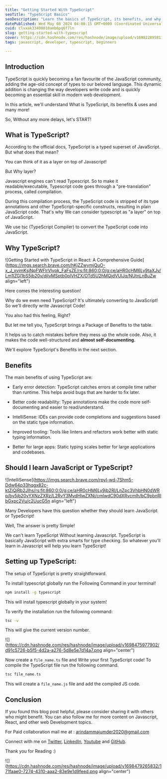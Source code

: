 ```yaml
---
title: "Getting Started With TypeScript"
seoTitle: "TypeScript Basics"
seoDescription: "Learn the basics of TypeScript, its benefits, and why it's essential for modern web development. Start your journey today!"
datePublished: Wed May 08 2024 04:00:15 GMT+0000 (Coordinated Universal Time)
cuid: clvxak33400010amb6pq6f7ln
slug: getting-started-with-typescript
cover: https://cdn.hashnode.com/res/hashnode/image/upload/v1698228958117/afcf312b-2e2e-4e52-bd25-cbd79d85a832.png
tags: javascript, developer, typescript, beginners

---
```


## Introduction

TypeScript is quickly becoming a fan favourite of the JavaScript community, adding the age-old concept of types to our beloved language. This dynamic addition is changing the way developers write code and is quickly becoming an essential skill in modern web development.

In this article, we'll understand What is TypeScript, its benefits & uses and many more!

So, Without any more delays, let's START!

## What is TypeScript?

According to the official docs, TypeScript is a typed superset of JavaScript. But what does that mean?

You can think of it as a layer on top of Javascript!

But Why layer?

Javascript engines can't read Typescript. So to make it readable/executable, Typescript code goes through a "pre-translation" process, called compilation.

During this compilation process, the TypeScript code is stripped of its type annotations and other TypeScript-specific constructs, resulting in plain JavaScript code. That's why We can consider typescript as "a layer" on top of JavaScript.

We use tsc (TypeScript Compiler) to convert the TypeScript code into JavaScript.

## Why TypeScript?

![Getting Started with TypeScript in React: A Comprehensive Guide](https://imgs.search.brave.com/hKjZZwymjQuO-x_J_xvjmKsjNpFWFlrVlypk_FaFsZE/rs:fit:860:0:0/g:ce/aHR0cHM6Ly9taXJv/Lm1lZGl1bS5jb20v/djIvMSptb0plVHZX/OTd5U2hMQjdVUlJq/NUtnLnBuZw align="left")

Here comes the interesting question!

Why do we even need TypeScript? It's ultimately converting to JavaScript! So we'll directly write Javascript Code!

You also had this feeling, Right?

But let me tell you, TypeScript brings a Package of Benefits to the table.

It helps us to catch mistakes before they mess up the whole code. Also, it makes the code well-structured and **almost self-documenting.**

We'll explore TypeScript's Benefits in the next section.

## Benefits

The main benefits of using TypeScript are:

* Early error detection: TypeScript catches errors at compile time rather than runtime. This helps avoid bugs that are harder to fix later.
    
* Better code readability: Type annotations make the code more self-documenting and easier to read/understand.
    
* IntelliSense: IDEs can provide code completions and suggestions based on the static type information.
    
* Improved tooling: Tools like linters and refactors work better with static typing information.
    
* Better for large apps: Static typing scales better for large applications and codebases.
    

## Should I learn JavaScript or TypeScript?

![IntelliSense](https://imgs.search.brave.com/rpyI-wd-7Shm5-Ddw64p33hqgx82c-ktZiQjRb2JIhs/rs:fit:860:0:0/g:ce/aHR0cHM6Ly9jb2Rl/LnZpc3VhbHN0dWRp/by5jb20vYXNzZXRz/L2RvY3MvdHlwZXNj/cmlwdC90dXRvcmlh/bC9pbnRlbGxpc2Vu/c2UucG5n align="left")

Many Developers have this question whether they should learn JavaScript or TypeScript!

Well, The answer is pretty Simple!

We can't learn TypeScript Without learning Javascript. TypeScript is basically JavaScript with extra smarts for type checking. So whatever you'll learn in Javascript will help you learn TypeScript!

## Setting up TypeScript:

The setup of TypeScript is pretty straightforward.

To install typescript globally run the Following Command in your terminal!

```bash
npm install -g typescript
```

This will install typescript globally in your system!

To verify the installation run the following command:

```bash
tsc -v
```

This will give the current version number.

![](https://cdn.hashnode.com/res/hashnode/image/upload/v1698475977902/d91c5726-b5f5-4d2a-a276-5d8e5e7d14a7.png align="center")

Now create a `file_name.ts` file and Write your first TypeScript code! To compile the TypeScript file run the following command.

```bash
tsc file_name.ts
```

This will create a `file_name.js` file and add the compiled JS code.

## Conclusion

If you found this blog post helpful, please consider sharing it with others who might benefit. You can also follow me for more content on Javascript, React, and other web Development topics.

For Paid collaboration mail me at : [arindammajumder2020@gmail.com](mailto:arindammajumder2020@gmail.com)

Connect with me on [Twitter](https://twitter.com/intent/follow?screen_name=Arindam_1729), [LinkedIn](https://www.linkedin.com/in/arindam2004/), [Youtube](https://www.youtube.com/channel/@Arindam_1729) and [GitHub](https://github.com/Arindam200).

Thank you for Reading :)

![](https://cdn.hashnode.com/res/hashnode/image/upload/v1698479265832/171faae0-7274-4310-aaa2-83e9e1d9feed.png align="center")